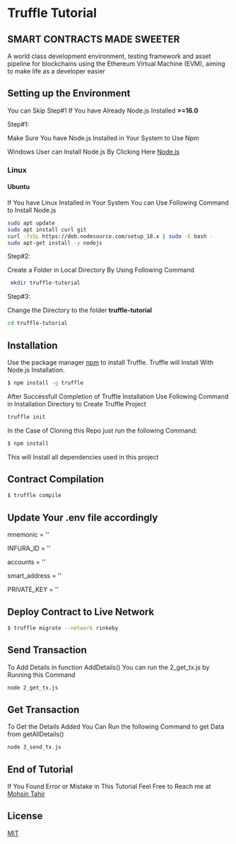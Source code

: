 # Truffle Tutorial

## SMART CONTRACTS MADE SWEETER

A world class development environment, testing framework and asset pipeline for blockchains using the Ethereum Virtual Machine (EVM), aiming to make life as a developer easier

## Setting up the Environment

You can Skip Step#1  If You have Already Node.js Installed **>=16.0**

Step#1:

Make Sure You have Node.js Installed in Your System to Use Npm

Windows User can Install Node.js By Clicking Here [Node.js](https://nodejs.org/en/)

### Linux

#### Ubuntu

If You have Linux Installed in Your System You can Use Following Command to Install Node.js

```bash
sudo apt update
sudo apt install curl git
curl -fsSL https://deb.nodesource.com/setup_18.x | sudo -E bash -
sudo apt-get install -y nodejs
```

Step#2:

Create a Folder in Local Directory By Using Following Command 

```bash
 mkdir truffle-tutorial
```
Step#3:

Change the Directory to the folder **truffle-tutorial** 
```bash
cd truffle-tutorial
```






## Installation

Use the package manager [npm](https://www.npmjs.com/) to install Truffle.
Truffle will Install With Node.js Installation.

```bash
$ npm install -g truffle
```
After Successfull Completion of Truffle Installation Use Following Command in Installation Directory to Create Truffle Project

```bash
truffle init
```

In the Case of Cloning this Repo just run the following Command:

```bash
$ npm install
```
This will Install all dependencies used in this project


## Contract Compilation
```bash
$ truffle compile
```
## Update Your .env file accordingly

mnemonic = ''

INFURA_ID = ''

accounts = ''

smart_address = ''

PRIVATE_KEY = ''

## Deploy Contract to Live Network
```bash
$ truffle migrate --network rinkeby
```
## Send Transaction 
To Add Details in function AddDetails() You can run the 2_get_tx.js by Running this Command
```bash
node 2_get_tx.js
```
## Get Transaction
To Get the Details Added You Can Run the following Command to get Data from getAllDetails()

```bash
node 3_send_tx.js
```

## End of Tutorial

If You Found Error or Mistake in This Tutorial Feel Free to Reach me at [Mohsin Tahir](mohsint908@gmail.com)

## License
[MIT](https://choosealicense.com/licenses/mit/)

